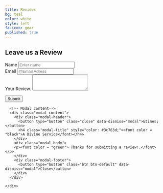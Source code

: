 ```yaml
---
title: Reviews
bg: teal     
color: white
style: left
fa-icon: gear
published: true
---
```



## Leave us a Review

<form class="js-form form" method="POST" action="https://api.staticman.net/v1/entry/joelsite/joelsite.github.io/master">
  <!-- e.g. "2016-01-02-this-is-a-post" -->
  
  <input name="options[slug]" type="hidden" value="{{ page.slug }}">
  
  <div class="form-group">
    <label for="name">Name</label>
    <input type="text" class="form-control" id="fields[name]" name="fields[name]" placeholder="Enter name">
  </div>
  
  <div class="form-group">
    <label for="email">Email</label>
    <input type="email" class="form-control" id="fields[email]" name="fields[email]" placeholder="@Email Adress">
  </div>
  
  <div class="form-group">
    <label for="message">Your Review.</label>
    <textarea class="form-control" id="fields[message]" name="fields[message]" rows="3"></textarea>
  </div>
  
  <button type="submit" class="btn btn-primary">Submit</button>
  
</form>

<div class="container">
  <!-- Modal -->
  <div class="modal fade" id="myModal" role="dialog">
    <div class="modal-dialog">
    
      <!-- Modal content-->
      <div class="modal-content">
        <div class="modal-header">
          <button type="button" class="close" data-dismiss="modal">&times;</button>
          <h4 class="modal-title" style="color: #3c763d;"><font color = "black">A Divine Service</font></h4>
        </div>
        <div class="modal-body">
        <p><font color = "green"> Thanks for submitting a review!.</font></p>
        </div>
        <div class="modal-footer">
          <button type="button" class="btn btn-default" data-dismiss="modal">Close</button>
        </div>
      </div>
      
    </div>
  </div>
  
</div>
